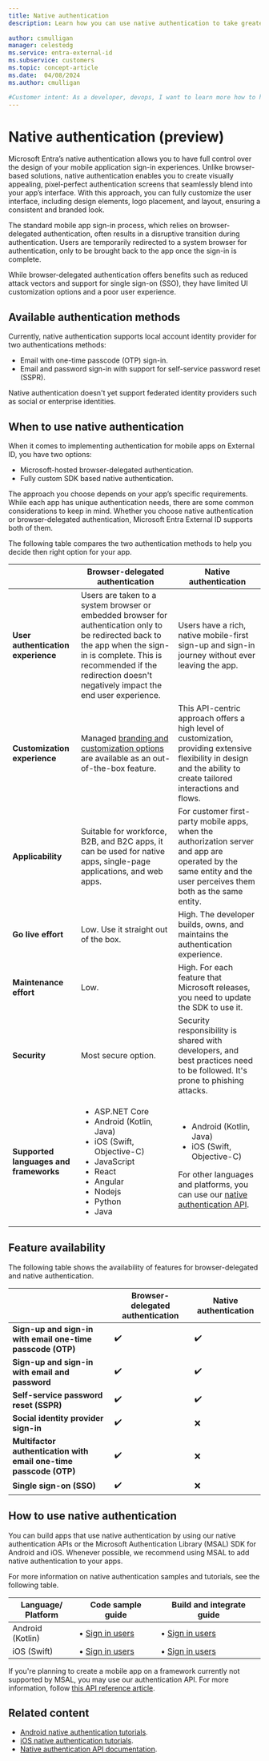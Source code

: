 ```yaml
---
title: Native authentication
description: Learn how you can use native authentication to take greater control over the user interface and experience for your customer-facing mobile and desktop apps.
 
author: csmulligan
manager: celestedg
ms.service: entra-external-id 
ms.subservice: customers
ms.topic: concept-article
ms.date:  04/08/2024
ms.author: cmulligan

#Customer intent: As a developer, devops, I want to learn more how to host the user interface (UI) within the client app by using native authentication so that I can take greater control over the UI and experience of my customer apps.
---
```

# Native authentication (preview)

Microsoft Entra’s native authentication allows you to have full control over the design of your mobile application sign-in experiences. Unlike browser-based solutions, native authentication enables you to create visually appealing, pixel-perfect authentication screens that seamlessly blend into your app’s interface. With this approach, you can fully customize the user interface, including design elements, logo placement, and layout, ensuring a consistent and branded look.

The standard mobile app sign-in process, which relies on browser-delegated authentication, often results in a disruptive transition during authentication. Users are temporarily redirected to a system browser for authentication, only to be brought back to the app once the sign-in is complete.

While browser-delegated authentication offers benefits such as reduced attack vectors and support for single sign-on (SSO), they have limited UI customization options and a poor user experience.



## Available authentication methods

Currently, native authentication supports local account identity provider for two authentications methods: 

- Email with one-time passcode (OTP) sign-in.
- Email and password sign-in with support for self-service password reset (SSPR). 

Native authentication doesn't yet support federated identity providers such as social or enterprise identities. 

## When to use native authentication

When it comes to implementing authentication for mobile apps on External ID, you have two options: 

- Microsoft-hosted browser-delegated authentication.
- Fully custom SDK based native authentication. 

The approach you choose depends on your app’s specific requirements. While each app has unique authentication needs, there are some common considerations to keep in mind. Whether you choose native authentication or browser-delegated authentication, Microsoft Entra External ID supports both of them.

The following table compares the two authentication methods to help you decide then right option for your app.

|   | Browser-delegated authentication | Native authentication | 
| ---- | --- |  --- |
| **User authentication experience** | Users are taken to a system browser or embedded browser for authentication only to be redirected back to the app when the sign-in is complete. This is recommended if the redirection doesn't negatively impact the end user experience. | Users have a rich, native mobile-first sign-up and sign-in journey without ever leaving the app. |
| **Customization experience** |Managed [branding and customization options](how-to-customize-branding-customers.md) are available as an out-of-the-box feature.  | This API-centric approach offers a high level of customization, providing extensive flexibility in design and the ability to create tailored interactions and flows. |
| **Applicability**  | Suitable for workforce, B2B, and B2C apps, it can be used for native apps, single-page applications, and web apps. | For customer first-party mobile apps, when the authorization server and app are operated by the same entity and the user perceives them both as the same entity.|
| **Go live effort** |  Low. Use it straight out of the box.  |High. The developer builds, owns, and maintains the authentication experience. |
| **Maintenance effort** | Low. |High. For each feature that Microsoft releases, you need to update the SDK to use it.  |
| **Security** | Most secure option. |Security responsibility is shared with developers, and best practices need to be followed. It's prone to phishing attacks. |
| **Supported languages and frameworks** | <ul><li>ASP.NET Core</li><li>Android (Kotlin, Java)</li><li>iOS (Swift, Objective-C)</li><li>JavaScript</li><li>React</li><li>Angular</li><li>Nodejs</li><li>Python</li><li>Java</li></ul>  |<ul><li>Android (Kotlin, Java)</li><li>iOS (Swift, Objective-C)</li></ul> For other languages and platforms, you can use our [native authentication API](../../identity-platform/reference-native-authentication-overview.md?bc=/entra/external-id/customers/breadcrumb/toc.json&toc=/entra/external-id/customers/toc.json).  |


## Feature availability

The following table shows the availability of features for browser-delegated and native authentication. 

|   | Browser-delegated authentication | Native authentication | 
| ---- | --- |  --- |
| **Sign-up and sign-in with email one-time passcode (OTP)** | :heavy_check_mark:  | :heavy_check_mark:  |
| **Sign-up and sign-in with email and password** | :heavy_check_mark:  | :heavy_check_mark:  |
| **Self-service password reset (SSPR)** | :heavy_check_mark:  | :heavy_check_mark:  |
| **Social identity provider sign-in** | :heavy_check_mark:  | :x: |
| **Multifactor authentication with email one-time passcode (OTP)**| :heavy_check_mark:  | :x:  |
| **Single sign-on (SSO)** | :heavy_check_mark:  | :x:  |

## How to use native authentication

You can build apps that use native authentication by using our native authentication APIs or the Microsoft Authentication Library (MSAL) SDK for Android and iOS. Whenever possible, we recommend using MSAL to add native authentication to your apps. 

For more information on native authentication samples and tutorials, see the following table.

| Language/<br/>Platform | Code sample guide | Build and integrate guide |
| ----------- | ----------- |----------- |
|Android (Kotlin) | &#8226; [Sign in users](how-to-run-native-authentication-sample-android-app.md) | &#8226; [Sign in users](tutorial-native-authentication-prepare-android-app.md)|
|iOS (Swift) | &#8226; [Sign in users](how-to-run-native-authentication-sample-ios-app.md) | &#8226; [Sign in users](tutorial-native-authentication-prepare-ios-app.md)|

If you're planning to create a mobile app on a framework currently not supported by MSAL, you may use our authentication API. For more information, follow [this API reference article](/entra/identity-platform/reference-native-authentication-overview).

## Related content 

- [Android native authentication tutorials](how-to-run-native-authentication-sample-android-app.md).
- [iOS native authentication tutorials](how-to-run-native-authentication-sample-ios-app.md).
- [Native authentication API documentation](../../identity-platform/reference-native-authentication-overview.md).